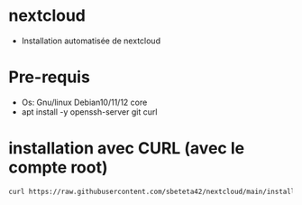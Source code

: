 # nextcloud
- Installation automatisée de nextcloud

# Pre-requis
- Os: Gnu/linux Debian10/11/12 core
- apt install -y openssh-server git curl

# installation avec CURL (avec le compte root)
```bash
curl https://raw.githubusercontent.com/sbeteta42/nextcloud/main/install_nextcloud.sh | sudo sh
